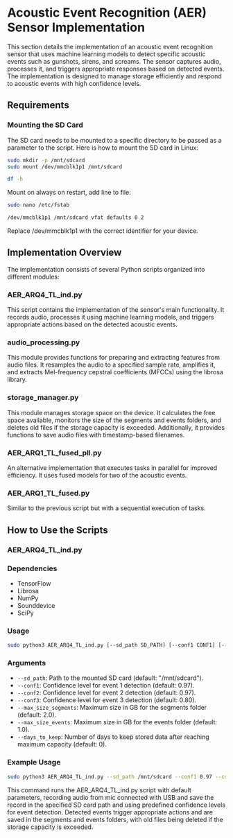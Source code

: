 # Acoustic Event Recognition (AER) Sensor Implementation

This section details the implementation of an acoustic event recognition sensor that uses machine learning models to detect specific acoustic events such as gunshots, sirens, and screams. The sensor captures audio, processes it, and triggers appropriate responses based on detected events. The implementation is designed to manage storage efficiently and respond to acoustic events with high confidence levels.

## Requirements

### Mounting the SD Card

The SD card needs to be mounted to a specific directory to be passed as a parameter to the script. Here is how to mount the SD card in Linux:

```sh
sudo mkdir -p /mnt/sdcard
sudo mount /dev/mmcblk1p1 /mnt/sdcard

df -h
```
Mount on always on restart, add line to file:
```sh
sudo nano /etc/fstab

/dev/mmcblk1p1 /mnt/sdcard vfat defaults 0 2
```
Replace /dev/mmcblk1p1 with the correct identifier for your device.


## Implementation Overview

The implementation consists of several Python scripts organized into different modules:

### AER_ARQ4_TL_ind.py
This script contains the implementation of the sensor's main functionality. It records audio, processes it using machine learning models, and triggers appropriate actions based on the detected acoustic events.

### audio_processing.py
This module provides functions for preparing and extracting features from audio files. It resamples the audio to a specified sample rate, amplifies it, and extracts Mel-frequency cepstral coefficients (MFCCs) using the librosa library.

### storage_manager.py
This module manages storage space on the device. It calculates the free space available, monitors the size of the segments and events folders, and deletes old files if the storage capacity is exceeded. Additionally, it provides functions to save audio files with timestamp-based filenames.

### AER_ARQ1_TL_fused_pll.py
An alternative implementation that executes tasks in parallel for improved efficiency. It uses fused models for two of the acoustic events.

### AER_ARQ1_TL_fused.py
Similar to the previous script but with a sequential execution of tasks.


## How to Use the Scripts

### AER_ARQ4_TL_ind.py

### Dependencies
- TensorFlow
- Librosa
- NumPy
- Sounddevice
- SciPy

### Usage
```sh
sudo python3 AER_ARQ4_TL_ind.py [--sd_path SD_PATH] [--conf1 CONF1] [--conf2 CONF2] [--conf3 CONF3] [--max_size_segments MAX_SIZE_SEGMENTS] [--max_size_events MAX_SIZE_EVENTS] [--days_to_keep DAYS_TO_KEEP]
```

### Arguments

- `--sd_path`: Path to the mounted SD card (default: "/mnt/sdcard").
- `--conf1`: Confidence level for event 1 detection (default: 0.97).
- `--conf2`: Confidence level for event 2 detection (default: 0.97).
- `--conf3`: Confidence level for event 3 detection (default: 0.80).
- `--max_size_segments`: Maximum size in GB for the segments folder (default: 2.0).
- `--max_size_events`: Maximum size in GB for the events folder (default: 1.0).
- `--days_to_keep`: Number of days to keep stored data after reaching maximum capacity (default: 0).


### Example Usage

```sh
sudo python3 AER_ARQ4_TL_ind.py --sd_path /mnt/sdcard --conf1 0.97 --conf2 0.97 --conf3 0.80 --max_size_segments 2.0 --max_size_events 1.0 --days_to_keep 0
```

This command runs the AER_ARQ4_TL_ind.py script with default parameters, recording audio from mic connected with USB and save the record in the specified SD card path and using predefined confidence levels for event detection. Detected events trigger appropriate actions and are saved in the segments and events folders, with old files being deleted if the storage capacity is exceeded.